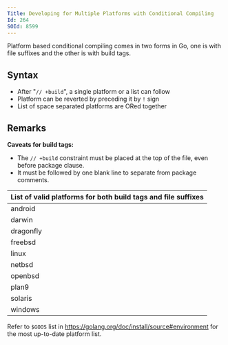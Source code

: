 ```yaml
---
Title: Developing for Multiple Platforms with Conditional Compiling
Id: 264
SOId: 8599
---
```

Platform based conditional compiling comes in two forms in Go, one is with file suffixes and the other is with build tags.

## Syntax
* After "`// +build`", a single platform or a list can follow
* Platform can be reverted by preceding it by `!` sign
* List of space separated platforms are ORed together

## Remarks

**Caveats for build tags:**
* The `// +build` constraint must be placed at the top of the file, even before package clause.
* It must be followed by one blank line to separate from package comments.

| List of valid platforms for both build tags and file suffixes |
| -------- |
| android  |
| darwin   |
| dragonfly|
| freebsd  |
| linux    |
| netbsd   |
| openbsd  |
| plan9    |
| solaris  |
| windows  |

Refer to `$GOOS` list in https://golang.org/doc/install/source#environment for the most up-to-date platform list.
